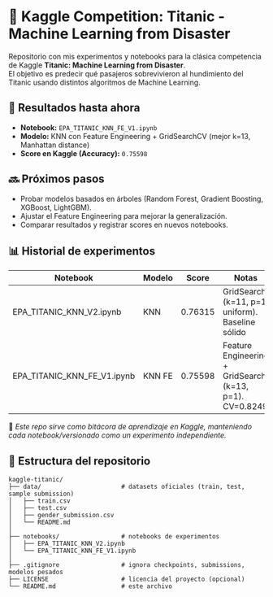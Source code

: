 # 🚢 Kaggle Competition: Titanic - Machine Learning from Disaster

Repositorio con mis experimentos y notebooks para la clásica competencia de Kaggle **Titanic: Machine Learning from Disaster**.  
El objetivo es predecir qué pasajeros sobrevivieron al hundimiento del Titanic usando distintos algoritmos de Machine Learning.

## 🧪 Resultados hasta ahora
- **Notebook:** `EPA_TITANIC_KNN_FE_V1.ipynb`  
- **Modelo:** KNN con Feature Engineering + GridSearchCV (mejor k=13, Manhattan distance)  
- **Score en Kaggle (Accuracy):** `0.75598`  

## 🔜 Próximos pasos
- Probar modelos basados en árboles (Random Forest, Gradient Boosting, XGBoost, LightGBM).  
- Ajustar el Feature Engineering para mejorar la generalización.  
- Comparar resultados y registrar scores en nuevos notebooks.  

## 📊 Historial de experimentos

| Notebook                    | Modelo | Score   | Notas                                           |
|-----------------------------|--------|---------|-------------------------------------------------|
| EPA_TITANIC_KNN_V2.ipynb    | KNN    | 0.76315 | GridSearch (k=11, p=1, uniform). Baseline sólido|
| EPA_TITANIC_KNN_FE_V1.ipynb | KNN FE | 0.75598 | Feature Engineering + GridSearch (k=13, p=1). CV=0.8249 |

📌 *Este repo sirve como bitácora de aprendizaje en Kaggle, manteniendo cada notebook/versionado como un experimento independiente.*

## 📂 Estructura del repositorio

```text
kaggle-titanic/
├── data/                      # datasets oficiales (train, test, sample submission)
│   ├── train.csv
│   ├── test.csv
│   ├── gender_submission.csv
│   └── README.md
│
├── notebooks/                 # notebooks de experimentos
│   ├── EPA_TITANIC_KNN_V2.ipynb
│   └── EPA_TITANIC_KNN_FE_V1.ipynb
│
├── .gitignore                 # ignora checkpoints, submissions, modelos pesados
├── LICENSE                    # licencia del proyecto (opcional)
└── README.md                  # este archivo
